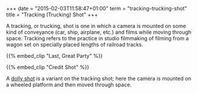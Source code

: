 +++
date = "2015-02-03T11:58:47+01:00"
term = "tracking-trucking-shot"
title = "Tracking (Trucking) Shot"
+++

A tracking, or trucking, shot is one in which a camera is mounted on
some kind of conveyance (car, ship, airplane, etc.) and films while
moving through space. Tracking refers to the practice in studio
filmmaking of filming from a wagon set on specially placed lengths of
railroad tracks.


{{% embed_clip "Last, Great Party" %}}

{{% embed_clip "Credit Shot" %}}

A [dolly shot](../dolly-shot/) is a variant on the tracking shot; here
the camera is mounted on a wheeled platform and then moved through
space.
